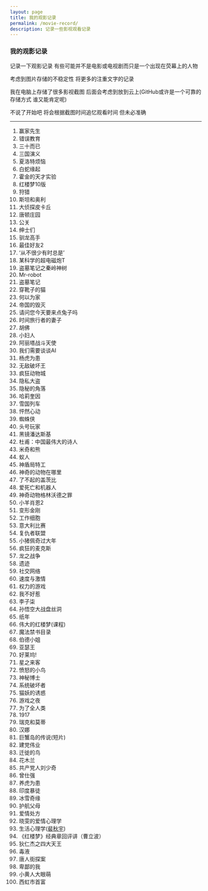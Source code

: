 ```yaml
---
layout: page 
title: 我的观影记录
permalink: /movie-record/
description: 记录一些影视观看记录
---
```


### 我的观影记录

记录一下观影记录 有些可能并不是电影或电视剧而只是一个出现在荧幕上的人物

考虑到图片存储的不稳定性 将更多的注重文字的记录

我在电脑上存储了很多影视截图 后面会考虑到放到云上(GitHub或许是一个可靠的存储方式 谁又能肯定呢)

不说了开始吧 将会根据截图时间追忆观看时间 但未必准确

---

1. 赢家先生 
1. 错误教育 
1. 三十而已 
1. 三国演义  
1. 夏洛特烦恼  
1. 白蛇缘起  
1. 霍金的天才实验  
1. 红楼梦10版  
1. 狩猎  
1. 斯坦和奥利  
1. 大侦探皮卡丘  
1. 唐顿庄园  
1. 公关  
1. 绅士们  
1. 驯龙高手  
1. 最佳好友2  
1. ‘从不很少有时总是’  
1. 某科学的超电磁炮T  
1. 盗墓笔记之秦岭神树  
1. Mr-robot  
1. 盗墓笔记  
1. 穿靴子的猫  
1. 何以为家  
1. 帝国的毁灭  
1. 请问您今天要来点兔子吗  
1. 时间旅行者的妻子  
1. 胡佛   
1. 小妇人   
1. 阿丽塔战斗天使  
1. 我们需要谈谈AI  
1. 杨虎为患  
1. 无敌破坏王  
1. 疯狂动物城  
1. 隐私大盗  
1. 隐秘的角落  
1. 哈莉奎因  
1. 雪国列车  
1. 怦然心动  
1. 蜘蛛侠  
1. 头号玩家  
1. 黑镜潘达斯基  
1. 杜甫：中国最伟大的诗人  
1. 米奇和熊  
1. 蚁人  
1. 神盾局特工  
1. 神奇的动物在哪里  
1. 了不起的盖茨比  
1. 爱死亡和机器人  
1. 神奇动物格林沃德之罪  
1. 小羊肖恩2  
1. 变形金刚  
1. 工作细胞  
1. 意大利比赛  
1. 复仇者联盟  
1. 小猪佩奇过大年  
1. 疯狂的麦克斯  
1. 龙之战争  
1. 遗迹  
1. 社交网络  
1. 速度与激情  
1. 权力的游戏  
1. 我不好惹  
1. 李子柒  
1. 孙悟空大战盘丝洞  
1. 纸年  
1. 伟大的红楼梦(课程)  
1. 魔法禁书目录  
1. 伯德小姐  
1. 亚瑟王  
1. 好莱坞!  
1. 星之来客  
1. 愤怒的小鸟  
1. 神秘博士  
1. 系统破坏者  
1. 猫妖的诱惑  
1. 游戏之夜  
1. 为了全人类  
1. 1917  
1. 瑞克和莫蒂  
1. 汉娜  
1. 巨蟹岛的传说(短片)  
1. 建党伟业  
1. 迁徙的鸟  
1. 花木兰  
1. 共产党人刘少奇  
1. 曾仕强  
1. 养虎为患  
1. 印度暴徒  
1. 冰雪奇缘  
1. 护航父母
1. 爱情处方
1. 晓雯的爱情心理学
1. 生活心理学([裴秋宇](https://www.icourse163.org/u/mooc1456822674422))
1. 《红楼梦》经典章回评讲（曹立波）
1. 狄仁杰之四大天王
1. 毒液
1. 唐人街探案
1. 卑鄙的我
1. 小黄人大眼萌
1. 西虹市首富
